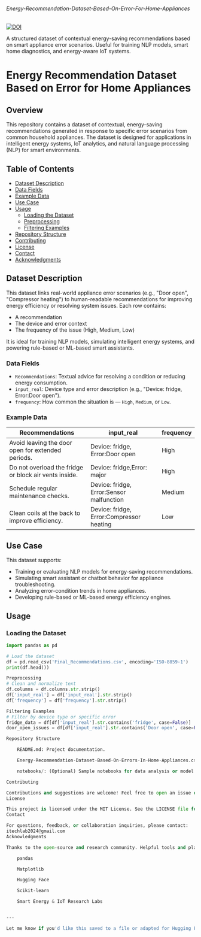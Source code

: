 ###### Energy-Recommendation-Dataset-Based-On-Error-For-Home-Appliances  
<a href="https://doi.org/10.5281/zenodo.16279369"><img src="https://zenodo.org/badge/1023751746.svg" alt="DOI"></a>

A structured dataset of contextual energy-saving recommendations based on smart appliance error scenarios. Useful for training NLP models, smart home diagnostics, and energy-aware IoT systems.

# Energy Recommendation Dataset Based on Error for Home Appliances

## Overview
This repository contains a dataset of contextual, energy-saving recommendations generated in response to specific error scenarios from common household appliances. The dataset is designed for applications in intelligent energy systems, IoT analytics, and natural language processing (NLP) for smart environments.

## Table of Contents
- [Dataset Description](#dataset-description)
- [Data Fields](#data-fields)
- [Example Data](#example-data)
- [Use Case](#use-case)
- [Usage](#usage)
  - [Loading the Dataset](#loading-the-dataset)
  - [Preprocessing](#preprocessing)
  - [Filtering Examples](#filtering-examples)
- [Repository Structure](#repository-structure)
- [Contributing](#contributing)
- [License](#license)
- [Contact](#contact)
- [Acknowledgments](#acknowledgments)

## Dataset Description
This dataset links real-world appliance error scenarios (e.g., "Door open", "Compressor heating") to human-readable recommendations for improving energy efficiency or resolving system issues. Each row contains:
- A recommendation
- The device and error context
- The frequency of the issue (High, Medium, Low)

It is ideal for training NLP models, simulating intelligent energy systems, and powering rule-based or ML-based smart assistants.

### Data Fields
- `Recommendations`: Textual advice for resolving a condition or reducing energy consumption.
- `input_real`: Device type and error description (e.g., "Device: fridge, Error:Door open").
- `frequency`: How common the situation is — `High`, `Medium`, or `Low`.

### Example Data

| Recommendations                                         | input_real                                      | frequency |
|---------------------------------------------------------|--------------------------------------------------|-----------|
| Avoid leaving the door open for extended periods.       | Device: fridge, Error:Door open                 | High      |
| Do not overload the fridge or block air vents inside.   | Device: fridge,Error: major                     | High      |
| Schedule regular maintenance checks.                    | Device: fridge, Error:Sensor malfunction        | Medium    |
| Clean coils at the back to improve efficiency.          | Device: fridge, Error:Compressor heating        | Low       |

## Use Case
This dataset supports:
- Training or evaluating NLP models for energy-saving recommendations.
- Simulating smart assistant or chatbot behavior for appliance troubleshooting.
- Analyzing error-condition trends in home appliances.
- Developing rule-based or ML-based energy efficiency engines.

## Usage

### Loading the Dataset
```python
import pandas as pd

# Load the dataset
df = pd.read_csv('Final_Recommendations.csv', encoding='ISO-8859-1')
print(df.head())

Preprocessing
# Clean and normalize text
df.columns = df.columns.str.strip()
df['input_real'] = df['input_real'].str.strip()
df['frequency'] = df['frequency'].str.strip()

Filtering Examples
# Filter by device type or specific error
fridge_data = df[df['input_real'].str.contains('fridge', case=False)]
door_open_issues = df[df['input_real'].str.contains('Door open', case=False)]

Repository Structure

    README.md: Project documentation.

    Energy-Recommendation-Dataset-Based-On-Errors-In-Home-Appliances.csv: Main dataset file.

    notebooks/: (Optional) Sample notebooks for data analysis or model development.

Contributing

Contributions and suggestions are welcome! Feel free to open an issue or submit a pull request if you’d like to enhance this dataset or provide a use case.
License

This project is licensed under the MIT License. See the LICENSE file for more details.
Contact

For questions, feedback, or collaboration inquiries, please contact:
itechlab2024@gmail.com
Acknowledgments

Thanks to the open-source and research community. Helpful tools and platforms:

    pandas

    Matplotlib

    Hugging Face

    Scikit-learn

    Smart Energy & IoT Research Labs


---

Let me know if you'd like this saved to a file or adapted for Hugging Face, Zenodo, or another platform!
